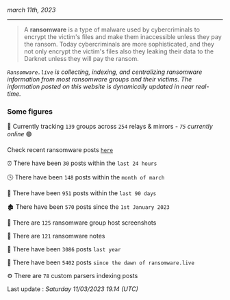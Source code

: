 _march 11th, 2023_

---

> A **ransomware** is a type of malware used by cybercriminals to encrypt the victim's files and make them inaccessible unless they pay the ransom. Today cybercriminals are more sophisticated, and they not only encrypt the victim's files also they leaking their data to the Darknet unless they will pay the ransom.


_`Ransomware.live` is collecting, indexing, and centralizing ransomware information from most ransomware groups and their victims. The information posted on this website is dynamically updated in near real-time._

### Some figures 

🔎 Currently tracking `139` groups across `254` relays & mirrors - _`75` currently online_ 🟢

Check recent ransomware posts [`here`](recentposts.md)


⏰ There have been `30` posts within the `last 24 hours`

🕓 There have been `148` posts within the `month of march`

📅 There have been `951` posts within the `last 90 days`

🏚 There have been `570` posts since the `1st January 2023`

📸 There are `125` ransomware group host screenshots

📝 There are `121` ransomware notes

🚀 There have been `3086` posts `last year`

🐣 There have been `5402` posts `since the dawn of ransomware.live`

⚙️ There are `78` custom parsers indexing posts



Last update : _Saturday 11/03/2023 19.14 (UTC)_


